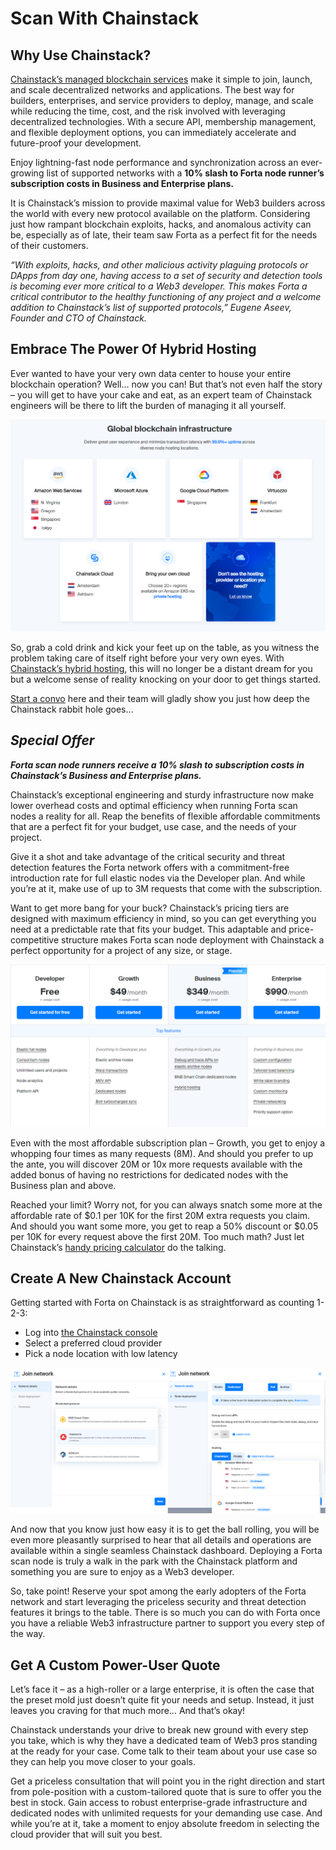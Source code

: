 # Scan With Chainstack

## Why Use Chainstack?

[Chainstack’s managed blockchain services](https://chainstack.com) make it simple to join, launch, and scale decentralized networks and applications. The best way for builders, enterprises, and service providers to deploy, manage, and scale while reducing the time, cost, and the risk involved with leveraging decentralized technologies. With a secure API, membership management, and flexible deployment options, you can immediately accelerate and future-proof your development.

Enjoy lightning-fast node performance and synchronization across an ever-growing list of supported networks with a **10% slash to Forta node runner’s subscription costs in Business and Enterprise plans.**

It is Chainstack’s mission to provide maximal value for Web3 builders across the world with every new protocol available on the platform. Considering just how rampant blockchain exploits, hacks, and anomalous activity can be, especially as of late, their team saw Forta as a perfect fit for the needs of their customers.

*“With exploits, hacks, and other malicious activity plaguing protocols or DApps from day one, having access to a set of security and detection tools is becoming ever more critical to a Web3 developer. This makes Forta a critical contributor to the healthy functioning of any project and a welcome addition to Chainstack’s list of supported protocols,” Eugene Aseev, Founder and CTO of Chainstack.*

## Embrace The Power Of Hybrid Hosting

Ever wanted to have your very own data center to house your entire blockchain operation? Well… now you can! But that’s not even half the story – you will get to have your cake and eat, as an expert team of Chainstack engineers will be there to lift the burden of managing it all yourself.

![Chainstack Hybrid Hosting](chainstack-hybrid-hosting.png)

So, grab a cold drink and kick your feet up on the table, as you witness the problem taking care of itself right before your very own eyes. With [Chainstack’s hybrid hosting](https://chainstack.com/hosting/), this will no longer be a distant dream for you but a welcome sense of reality knocking on your door to get things started.

[Start a convo](https://chainstack.com/contact/) here and their team will gladly show you just how deep the Chainstack rabbit hole goes…

## *Special Offer*

***Forta scan node runners receive a 10% slash to subscription costs in Chainstack’s Business and Enterprise plans.***

Chainstack’s exceptional engineering and sturdy infrastructure now make lower overhead costs and optimal efficiency when running Forta scan nodes a reality for all. Reap the benefits of flexible affordable commitments that are a perfect fit for your budget, use case, and the needs of your project.

Give it a shot and take advantage of the critical security and threat detection features the Forta network offers with a commitment-free introduction rate for full elastic nodes via the Developer plan. And while you’re at it, make use of up to 3M requests that come with the subscription.

Want to get more bang for your buck? Chainstack’s pricing tiers are designed with maximum efficiency in mind, so you can get everything you need at a predictable rate that fits your budget. This adaptable and price-competitive structure makes Forta scan node deployment with Chainstack a perfect opportunity for a project of any size, or stage.

![Chainstack Pricing Model](chainstack-pricing.png)

Even with the most affordable subscription plan – Growth, you get to enjoy a whopping four times as many requests (8M). And should you prefer to up the ante, you will discover 20M or 10x more requests available with the added bonus of having no restrictions for dedicated nodes with the Business plan and above.

Reached your limit? Worry not, for you can always snatch some more at the affordable rate of $0.1 per 10K for the first 20M extra requests you claim. And should you want some more, you get to reap a 50% discount or $0.05 per 10K for every request above the first 20M. Too much math? Just let Chainstack’s [handy pricing calculator](https://chainstack.com/pricing/) do the talking.

## Create A New Chainstack Account

Getting started with Forta on Chainstack is as straightforward as counting 1-2-3:

- Log into [the Chainstack console](https://console.chainstack.com/)
- Select a preferred cloud provider
- Pick a node location with low latency

![Chainstack Console Screen](chainstack-console.png)

And now that you know just how easy it is to get the ball rolling, you will be even more pleasantly surprised to hear that all details and operations are available within a single seamless Chainstack dashboard. Deploying a Forta scan node is truly a walk in the park with the Chainstack platform and something you are sure to enjoy as a Web3 developer.

So, take point! Reserve your spot among the early adopters of the Forta network and start leveraging the priceless security and threat detection features it brings to the table. There is so much you can do with Forta once you have a reliable Web3 infrastructure partner to support you every step of the way.

## Get A Custom Power-User Quote

Let’s face it – as a high-roller or a large enterprise, it is often the case that the preset mold just doesn’t quite fit your needs and setup. Instead, it just leaves you craving for that much more… And that’s okay!

Chainstack understands your drive to break new ground with every step you take, which is why they have a dedicated team of Web3 pros standing at the ready for your case. Come talk to their team about your use case so they can help you move closer to your goals.

Get a priceless consultation that will point you in the right direction and start from pole-position with a custom-tailored quote that is sure to offer you the best in stock. Gain access to robust enterprise-grade infrastructure and dedicated nodes with unlimited requests for your demanding use case. And while you’re at it, take a moment to enjoy absolute freedom in selecting the cloud provider that will suit you best.
